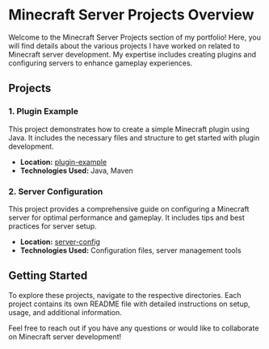 # Minecraft Server Projects Overview

Welcome to the Minecraft Server Projects section of my portfolio! Here, you will find details about the various projects I have worked on related to Minecraft server development. My expertise includes creating plugins and configuring servers to enhance gameplay experiences.

## Projects

### 1. Plugin Example
This project demonstrates how to create a simple Minecraft plugin using Java. It includes the necessary files and structure to get started with plugin development.

- **Location:** [plugin-example](plugin-example)
- **Technologies Used:** Java, Maven

### 2. Server Configuration
This project provides a comprehensive guide on configuring a Minecraft server for optimal performance and gameplay. It includes tips and best practices for server setup.

- **Location:** [server-config](server-config)
- **Technologies Used:** Configuration files, server management tools

## Getting Started

To explore these projects, navigate to the respective directories. Each project contains its own README file with detailed instructions on setup, usage, and additional information.

Feel free to reach out if you have any questions or would like to collaborate on Minecraft server development!